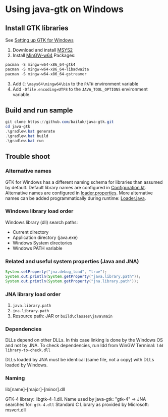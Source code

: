 # Using java-gtk on Windows

## Install GTK libraries

See [Setting up GTK for Windows](https://www.gtk.org/docs/installations/windows)

1. Download and install [MSYS2](http://www.msys2.org/)
2. Install [MinGW-w64](https://www.mingw-w64.org/) Packages:
```PowerShell
pacman -S mingw-w64-x86_64-gtk4
pacman -S mingw-w64-x86_64-libadwaita
pacman -S mingw-w64-x86_64-gstreamer
```
3. Add `C:\msys64\mingw64\bin` to the `PATH` environment variable
4. Add `-Dfile.encoding=UTF8` to the `JAVA_TOOL_OPTIONS` environment variable.   

## Build and run sample

```PowerShell
git clone https://github.com/bailuk/java-gtk.git
cd java-gtk
.\gradlew.bat generate
.\gradlew.bat build
.\gradlew.bat run
```

## Trouble shoot

### Alternative names

GTK for Windows has a different naming schema for libraries than assumed by default.
Default library names are configured in [Configuration.kt](../generator/src/main/kotlin/ch/bailu/gtk/Configuration.kt).
Alternative names are configured in [loader.properties](../java-gtk/src/main/resources/jna/loader.properties).
More alternative names can be added programmatically during runtime: [Loader.java](../java-gtk/src/main/java/ch/bailu/gtk/lib/jna/Loader.java).


### Windows library load order

Windows library (dll) search paths:
- Current directory
- Application directory (java.exe)
- Windows System directories
- Windows PATH variable


### Related and useful system properties (Java and JNA)

```Java
System.setProperty("jna.debug_load", "true");
System.out.println(System.getProperty("java.library.path"));
System.out.println(System.getProperty("jna.library.path"));
```

### JNA library load order

1. `java.library.path`
2. `jna.library.path`
3. Resource path: JAR or `build\classes\java\main`

### Dependencies

DLLs depend on other DLLs. In this case linking is done by the Windows OS and not by JNA.
To check dependencies, run ldd from WinGW Terminal: `ldd library-to-check.dll`

DLLs loaded by JNA must be identical (same file, not a copy) with DLLs loaded by Windows.


### Naming

lib[name]-[major]-[minor].dll

GTK-4 library: libgtk-4-1.dll. Name used by java-gtk: "gtk-4" => JNA searches for: `gtk-4.dll`
Standard C Library as provided by Microsoft: msvcrt.dll
